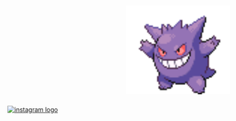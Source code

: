 <div align="right">
  <img height="200" src="https://raw.githubusercontent.com/PokeAPI/sprites/master/sprites/pokemon/versions/generation-v/black-white/animated/94.gif"  />
</div>

###

<div align="left">
  <a href="https://www.instagram.com/llandrade__/?hl=pt" target="_blank">
    <img src="https://raw.githubusercontent.com/maurodesouza/profile-readme-generator/master/src/assets/icons/social/instagram/default.svg" width="52" height="40" alt="instagram logo"  />
  </a>
</div>

###
